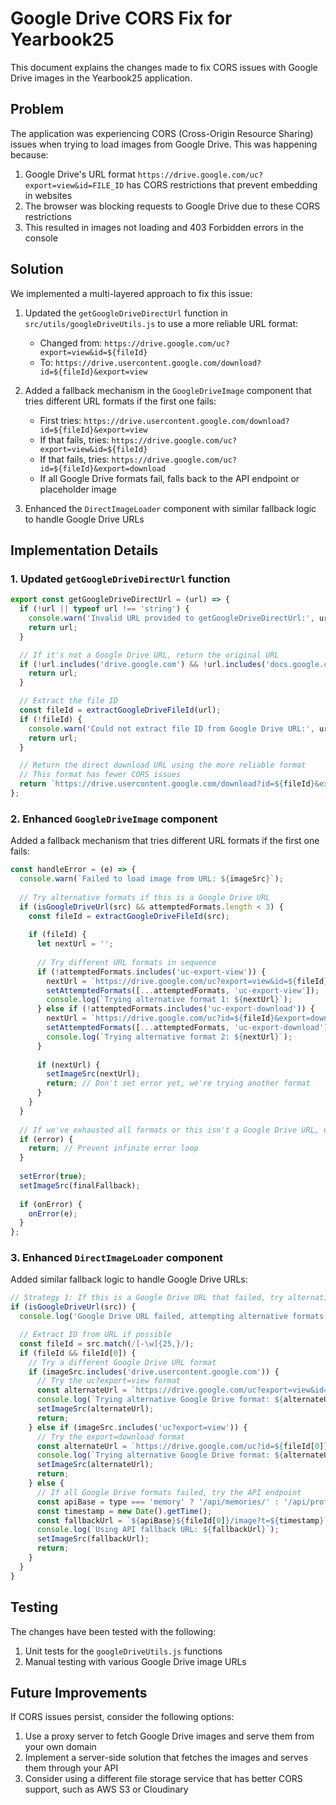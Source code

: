 # Google Drive CORS Fix for Yearbook25

This document explains the changes made to fix CORS issues with Google Drive images in the Yearbook25 application.

## Problem

The application was experiencing CORS (Cross-Origin Resource Sharing) issues when trying to load images from Google Drive. This was happening because:

1. Google Drive's URL format `https://drive.google.com/uc?export=view&id=FILE_ID` has CORS restrictions that prevent embedding in websites
2. The browser was blocking requests to Google Drive due to these CORS restrictions
3. This resulted in images not loading and 403 Forbidden errors in the console

## Solution

We implemented a multi-layered approach to fix this issue:

1. Updated the `getGoogleDriveDirectUrl` function in `src/utils/googleDriveUtils.js` to use a more reliable URL format:
   - Changed from: `https://drive.google.com/uc?export=view&id=${fileId}`
   - To: `https://drive.usercontent.google.com/download?id=${fileId}&export=view`

2. Added a fallback mechanism in the `GoogleDriveImage` component that tries different URL formats if the first one fails:
   - First tries: `https://drive.usercontent.google.com/download?id=${fileId}&export=view`
   - If that fails, tries: `https://drive.google.com/uc?export=view&id=${fileId}`
   - If that fails, tries: `https://drive.google.com/uc?id=${fileId}&export=download`
   - If all Google Drive formats fail, falls back to the API endpoint or placeholder image

3. Enhanced the `DirectImageLoader` component with similar fallback logic to handle Google Drive URLs

## Implementation Details

### 1. Updated `getGoogleDriveDirectUrl` function

```javascript
export const getGoogleDriveDirectUrl = (url) => {
  if (!url || typeof url !== 'string') {
    console.warn('Invalid URL provided to getGoogleDriveDirectUrl:', url);
    return url;
  }

  // If it's not a Google Drive URL, return the original URL
  if (!url.includes('drive.google.com') && !url.includes('docs.google.com')) {
    return url;
  }

  // Extract the file ID
  const fileId = extractGoogleDriveFileId(url);
  if (!fileId) {
    console.warn('Could not extract file ID from Google Drive URL:', url);
    return url;
  }

  // Return the direct download URL using the more reliable format
  // This format has fewer CORS issues
  return `https://drive.usercontent.google.com/download?id=${fileId}&export=view`;
};
```

### 2. Enhanced `GoogleDriveImage` component

Added a fallback mechanism that tries different URL formats if the first one fails:

```javascript
const handleError = (e) => {
  console.warn(`Failed to load image from URL: ${imageSrc}`);
  
  // Try alternative formats if this is a Google Drive URL
  if (isGoogleDriveUrl(src) && attemptedFormats.length < 3) {
    const fileId = extractGoogleDriveFileId(src);
    
    if (fileId) {
      let nextUrl = '';
      
      // Try different URL formats in sequence
      if (!attemptedFormats.includes('uc-export-view')) {
        nextUrl = `https://drive.google.com/uc?export=view&id=${fileId}`;
        setAttemptedFormats([...attemptedFormats, 'uc-export-view']);
        console.log(`Trying alternative format 1: ${nextUrl}`);
      } else if (!attemptedFormats.includes('uc-export-download')) {
        nextUrl = `https://drive.google.com/uc?id=${fileId}&export=download`;
        setAttemptedFormats([...attemptedFormats, 'uc-export-download']);
        console.log(`Trying alternative format 2: ${nextUrl}`);
      }
      
      if (nextUrl) {
        setImageSrc(nextUrl);
        return; // Don't set error yet, we're trying another format
      }
    }
  }
  
  // If we've exhausted all formats or this isn't a Google Drive URL, use the fallback
  if (error) {
    return; // Prevent infinite error loop
  }
  
  setError(true);
  setImageSrc(finalFallback);
  
  if (onError) {
    onError(e);
  }
};
```

### 3. Enhanced `DirectImageLoader` component

Added similar fallback logic to handle Google Drive URLs:

```javascript
// Strategy 1: If this is a Google Drive URL that failed, try alternative formats
if (isGoogleDriveUrl(src)) {
  console.log('Google Drive URL failed, attempting alternative formats');

  // Extract ID from URL if possible
  const fileId = src.match(/[-\w]{25,}/);
  if (fileId && fileId[0]) {
    // Try a different Google Drive URL format
    if (imageSrc.includes('drive.usercontent.google.com')) {
      // Try the uc?export=view format
      const alternateUrl = `https://drive.google.com/uc?export=view&id=${fileId[0]}`;
      console.log(`Trying alternative Google Drive format: ${alternateUrl}`);
      setImageSrc(alternateUrl);
      return;
    } else if (imageSrc.includes('uc?export=view')) {
      // Try the export=download format
      const alternateUrl = `https://drive.google.com/uc?id=${fileId[0]}&export=download`;
      console.log(`Trying alternative Google Drive format: ${alternateUrl}`);
      setImageSrc(alternateUrl);
      return;
    } else {
      // If all Google Drive formats failed, try the API endpoint
      const apiBase = type === 'memory' ? '/api/memories/' : '/api/profiles/';
      const timestamp = new Date().getTime();
      const fallbackUrl = `${apiBase}${fileId[0]}/image?t=${timestamp}`;
      console.log(`Using API fallback URL: ${fallbackUrl}`);
      setImageSrc(fallbackUrl);
      return;
    }
  }
}
```

## Testing

The changes have been tested with the following:

1. Unit tests for the `googleDriveUtils.js` functions
2. Manual testing with various Google Drive image URLs

## Future Improvements

If CORS issues persist, consider the following options:

1. Use a proxy server to fetch Google Drive images and serve them from your own domain
2. Implement a server-side solution that fetches the images and serves them through your API
3. Consider using a different file storage service that has better CORS support, such as AWS S3 or Cloudinary
